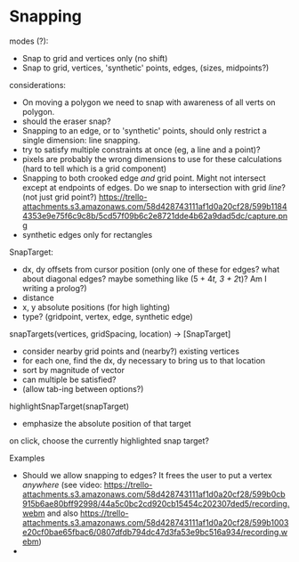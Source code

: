 # Snapping

modes (?):
- Snap to grid and vertices only (no shift)
- Snap to grid, vertices, 'synthetic' points, edges, (sizes, midpoints?)

considerations:
- On moving a polygon we need to snap with awareness of all verts on polygon.
- should the eraser snap?
- Snapping to an edge, or to 'synthetic' points, should only restrict a single dimension: line snapping.
- try to satisfy multiple constraints at once (eg, a line and a point)?
- pixels are probably the wrong dimensions to use for these calculations (hard to tell which is a grid component)
- Snapping to both crooked edge *and* grid point. Might not intersect except at
  endpoints of edges. Do we snap to intersection with grid _line_? (not just grid point?) https://trello-attachments.s3.amazonaws.com/58d428743111af1d0a20cf28/599b11844353e9e75f6c9c8b/5cd57f09b6c2e8721dde4b62a9dad5dc/capture.png
- synthetic edges only for rectangles

SnapTarget:
  - dx, dy offsets from cursor position (only one of these for edges? what about diagonal edges? maybe something like (5 + 4*t, 3 + 2*t)? Am I writing a prolog?)
  - distance
  - x, y absolute positions (for high lighting)
  - type? (gridpoint, vertex, edge, synthetic edge)

snapTargets(vertices, gridSpacing, location) -> [SnapTarget]
  - consider nearby grid points and (nearby?) existing vertices
  - for each one, find the dx, dy necessary to bring us to that location
  - sort by magnitude of vector
  - can multiple be satisfied?
  - (allow tab-ing between options?)

highlightSnapTarget(snapTarget)
  - emphasize the absolute position of that target

on click, choose the currently highlighted snap target?

Examples

- Should we allow snapping to edges? It frees the user to put a vertex *anywhere* (see video: https://trello-attachments.s3.amazonaws.com/58d428743111af1d0a20cf28/599b0cb915b6ae80bff92998/44a5c0bc2cd920cb15454c202307ded5/recording.webm and also https://trello-attachments.s3.amazonaws.com/58d428743111af1d0a20cf28/599b1003e20cf0bae65fbac6/0807dfdb794dc47d3fa53e9bc516a934/recording.webm)
-
